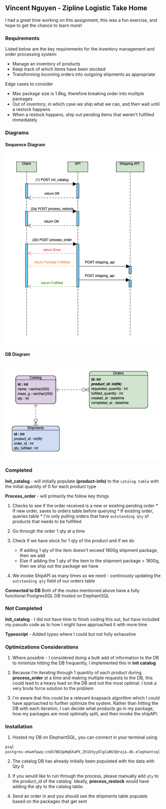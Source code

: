 <!-- ABOUT THE PROJECT -->
## Vincent Nguyen - Zipline Logistic Take Home 
I had a great time working on this assignment, this was a fun exercise, and hope to get the chance to learn more!

### Requirements

Listed below are the key requirements for the inventory management and order processing system: 

* Manage an inventory of products
* Keep track of which items have been stocked
* Transforming incoming orders into outgoing shipments as appropriate 

Edge cases to consider
* Max package size is 1.8kg, therefore breaking order into mulitple packages 
* Out of inventory, in which case we ship what we can, and then wait until a restock happens
* When a restock happens, ship out pending items that weren't fulfilled immediately 


### Diagrams

#### Sequence Diagram
<img src="assets/Sequence Diagram.png">

#### DB Diagram
<img src="assets/DBDesign.png">

### Completed
**Init_catalog** - will initially populate **(product-info)** to the `catalog table` with the initial quantity of 0 for each product type

**Process_order** - will primarily the follow key things
  1.  Checks to see if the order received is a new or existing pending order 
    * If new order, saves to orders table before querying
    * If existing order, queries table 
    * I'm only pulling orders that have `outstanding qty` of products that needs to be fulfilled  
  
  2. Go through the order 1 qty at a time

  3. Check if we have stock for 1 qty of the product and if we do 
     * If adding 1 qty of the item doesn't exceed 1800g shipment package, then we add
     * Else if adding the 1 qty of the item to the shipment package > 1800g, then we ship out the package we have 

  4. We invoke ShipAPI as many times as we need - continously updating the `outstanding qty` field of our orders table 

  **Connected to DB** Both of the routes mentioned above have a fully functional PostgresSQL DB hosted on ElephantSQL 

### Not Completed
**Init_catalog** - I did not have time to finish coding this out, but have included my pseudo code as to how I might have approached it with more time 

**Typescript** - Added types where I could but not fully exhaustive 

### Optimizations Considerations 
1. Where possible - I considered doing a bulk add of information to the DB to minimize hitting the DB frequently, I implemented this in **init catalog** 

2. Because I'm iterating through 1 quantity of each product during **process_order** at a time and making multiple requests to the DB, this could lead to a heavy load on the DB and not the most optimal. I took a very brute force solution to the problem 

3. I'm aware that this could be a relevant knapsack algorithm which I could have approached to further optimize the system. Rather than hitting the DB with each iteration, I can decide what products go in my package, how my packages are most optimally split, and then invoke the shipAPI. 


### Installation 

1. Hosted my DB on ElephantSQL, you can connect in your terminal using 

```JS
psql postgres:ekwmfpwq:cnGh7BO3pHq6XaPX_Zh1b5yyUlglaNV3@raja.db.elephantsql.com:5432/ekwmfpwq;
```

2. The catalog DB has already initially been populated with the data with Qty 0 

3. If you would like to run through the process, please manually add `qty` to the product_id of the catalog. Ideally, **process_restock** would have adding the qty to the catalog table. 

4. Send an order in and you should see the shipments table populate based on the packages that get sent 